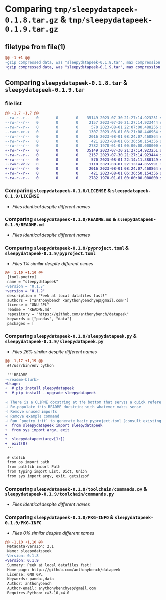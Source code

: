 # Comparing `tmp/sleepydatapeek-0.1.8.tar.gz` & `tmp/sleepydatapeek-0.1.9.tar.gz`

## filetype from file(1)

```diff
@@ -1 +1 @@
-gzip compressed data, was "sleepydatapeek-0.1.8.tar", max compression
+gzip compressed data, was "sleepydatapeek-0.1.9.tar", max compression
```

## Comparing `sleepydatapeek-0.1.8.tar` & `sleepydatapeek-0.1.9.tar`

### file list

```diff
@@ -1,7 +1,7 @@
--rw-r--r--   0        0        0    35149 2023-07-30 21:27:14.923251 sleepydatapeek-0.1.8/LICENSE
--rw-r--r--   0        0        0     2157 2023-07-30 21:27:14.923444 sleepydatapeek-0.1.8/README.md
--rw-r--r--   0        0        0      570 2023-08-01 22:07:00.488256 sleepydatapeek-0.1.8/pyproject.toml
--rwxr-xr-x   0        0        0     1307 2023-08-01 08:21:08.446964 sleepydatapeek-0.1.8/sleepydatapeek.py
--rw-r--r--   0        0        0     2016 2023-08-01 08:24:07.460864 sleepydatapeek-0.1.8/toolchain/commands.py
--rw-r--r--   0        0        0      421 2023-08-01 06:36:50.154356 sleepydatapeek-0.1.8/toolchain/utils.py
--rw-r--r--   0        0        0     2782 1970-01-01 00:00:00.000000 sleepydatapeek-0.1.8/PKG-INFO
+-rw-r--r--   0        0        0    35149 2023-07-30 21:27:14.923251 sleepydatapeek-0.1.9/LICENSE
+-rw-r--r--   0        0        0     2157 2023-07-30 21:27:14.923444 sleepydatapeek-0.1.9/README.md
+-rw-r--r--   0        0        0      570 2023-08-01 22:14:11.380149 sleepydatapeek-0.1.9/pyproject.toml
+-rwxr-xr-x   0        0        0     1118 2023-08-01 22:13:44.055991 sleepydatapeek-0.1.9/sleepydatapeek.py
+-rw-r--r--   0        0        0     2016 2023-08-01 08:24:07.460864 sleepydatapeek-0.1.9/toolchain/commands.py
+-rw-r--r--   0        0        0      421 2023-08-01 06:36:50.154356 sleepydatapeek-0.1.9/toolchain/utils.py
+-rw-r--r--   0        0        0     2782 1970-01-01 00:00:00.000000 sleepydatapeek-0.1.9/PKG-INFO
```

### Comparing `sleepydatapeek-0.1.8/LICENSE` & `sleepydatapeek-0.1.9/LICENSE`

 * *Files identical despite different names*

### Comparing `sleepydatapeek-0.1.8/README.md` & `sleepydatapeek-0.1.9/README.md`

 * *Files identical despite different names*

### Comparing `sleepydatapeek-0.1.8/pyproject.toml` & `sleepydatapeek-0.1.9/pyproject.toml`

 * *Files 1% similar despite different names*

```diff
@@ -1,10 +1,10 @@
 [tool.poetry]
 name = "sleepydatapeek"
-version = "0.1.8"
+version = "0.1.9"
 description = "Peek at local datafiles fast!"
 authors = ["anthonybench <anythonybenchyep@gmail.com>"]
 license = "GNU GPL"
 readme = "README.md"
 repository = "https://github.com/anthonybench/datapeek"
 keywords = ["pandas", "data"]
 packages = [
```

### Comparing `sleepydatapeek-0.1.8/sleepydatapeek.py` & `sleepydatapeek-0.1.9/sleepydatapeek.py`

 * *Files 26% similar despite different names*

```diff
@@ -1,17 +1,19 @@
 #!/usr/bin/env python
 
 '''README
-<readme-blurb>
+Usage:
+  # pip install sleepydatapeek
+  # pip install --upgrade sleepydatapeek
 
-❕ There is a CLIPME docstring at the bottom that serves a quick reference for useful python factoids that aren't particularly memorable, remove after development
-❕ Re-populate this README docstring with whatever makes sense
-❕ Remove unused imports
-❕ Remove example command
-❕ Run `poetry init` to generate basic pyproject.toml (consult existing examples)
+  from sleepydatapeek import sleepydatapeek
+  from sys import argv, exit
+
+  sleepydatapeek(argv[1:])
+  exit(0)
 '''
 
 # stdlib
 from os import path
 from pathlib import Path
 from typing import List, Dict, Union
 from sys import argv, exit, getsizeof
```

### Comparing `sleepydatapeek-0.1.8/toolchain/commands.py` & `sleepydatapeek-0.1.9/toolchain/commands.py`

 * *Files identical despite different names*

### Comparing `sleepydatapeek-0.1.8/PKG-INFO` & `sleepydatapeek-0.1.9/PKG-INFO`

 * *Files 0% similar despite different names*

```diff
@@ -1,10 +1,10 @@
 Metadata-Version: 2.1
 Name: sleepydatapeek
-Version: 0.1.8
+Version: 0.1.9
 Summary: Peek at local datafiles fast!
 Home-page: https://github.com/anthonybench/datapeek
 License: GNU GPL
 Keywords: pandas,data
 Author: anthonybench
 Author-email: anythonybenchyep@gmail.com
 Requires-Python: >=3.10,<4.0
```

